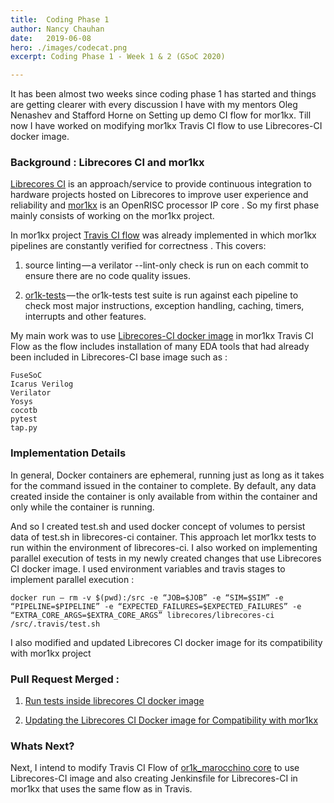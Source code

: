 ```yaml
---
title:  Coding Phase 1
author: Nancy Chauhan
date:   2019-06-08
hero: ./images/codecat.png
excerpt: Coding Phase 1 - Week 1 & 2 (GSoC 2020)

---
```


It has been almost two weeks since coding phase 1 has started and things are getting clearer with every discussion I have with my mentors Oleg Nenashev and Stafford Horne on 
Setting up demo CI flow for mor1kx.
Till now I have worked on modifying mor1kx Travis CI flow to use Librecores-CI docker image.

### Background : Librecores CI and mor1kx

[Librecores CI](https://github.com/librecores/librecores-ci) is an approach/service to provide continuous integration to hardware projects hosted on Librecores to improve user experience and reliability and [mor1kx](https://github.com/openrisc/mor1kx) is an OpenRISC processor IP core . 
So my first phase mainly consists of working on the mor1kx project.

In mor1kx project [Travis CI flow](https://github.com/openrisc/mor1kx/commit/84b96767c0ccc2a0004c5e0a47626a6657b78021) was already implemented in which mor1kx pipelines are constantly verified for correctness . 
This covers:

1) source linting — a verilator --lint-only check is run on each commit to ensure there are no code quality issues.
        
2) [or1k-tests](https://github.com/openrisc/or1k-tests) — the or1k-tests test suite is run against each pipeline to check most major instructions, exception handling, caching, timers, interrupts and other features.

My main work was to use [Librecores-CI docker image](https://github.com/librecores/docker-images/tree/master/librecores-ci) in mor1kx Travis CI Flow as the flow includes installation of many EDA tools that had already been included in Librecores-CI base image such as : 

    FuseSoC
    Icarus Verilog
    Verilator
    Yosys
    cocotb
    pytest
    tap.py

### Implementation Details

In general, Docker containers are ephemeral, running just as long as it takes for the command issued in the container to complete.
By default, any data created inside the container is only available from within the container and only while the container 
is running.

And so I created test.sh and used docker concept of volumes to persist data of test.sh in librecores-ci container. 
This approach let mor1kx tests to run within the environment of librecores-ci. 
I also worked on implementing parallel execution of tests in my newly created changes that use Librecores CI docker image. 
I used environment variables and travis stages to implement parallel execution : 

    docker run — rm -v $(pwd):/src -e “JOB=$JOB” -e “SIM=$SIM” -e “PIPELINE=$PIPELINE” -e “EXPECTED_FAILURES=$EXPECTED_FAILURES” -e “EXTRA_CORE_ARGS=$EXTRA_CORE_ARGS” librecores/librecores-ci /src/.travis/test.sh

I also modified and updated Librecores CI docker image for its compatibility with mor1kx project

### Pull Request Merged :

 1) [Run tests inside librecores CI docker image]( https://github.com/openrisc/mor1kx/pull/82)

 2) [Updating the Librecores CI Docker image for Compatibility with mor1kx](https://github.com/librecores/docker-images/pull/12)


### Whats Next?

Next, I intend to modify Travis CI Flow of [or1k_marocchino core](https://github.com/openrisc/or1k_marocchino?files=1) to use Librecores-CI image and also creating Jenkinsfile for Librecores-CI in mor1kx that uses the same flow as in Travis.
